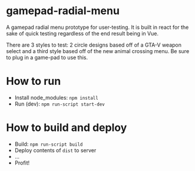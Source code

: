 # gamepad-radial-menu
A gamepad radial menu prototype for user-testing. It is built in react for the sake of quick testing regardless of the end result being in Vue.

There are 3 styles to test: 2 circle designs based off of a GTA-V weapon select and a third style based off of the new animal crossing menu. Be sure to plug in a game-pad to use this.

# How to run
* Install node_modules: `npm install`
* Run (dev): `npm run-script start-dev`

# How to build and deploy
* Build: `npm run-script build`
* Deploy contents of `dist` to server
* ...
* Profit!